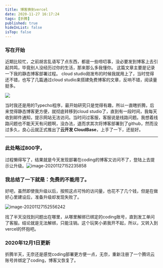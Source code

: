 ```yaml
---
title: 博客换到vercel
date: 2020-11-27 16:17:24
tags: [折腾]
published: true
hideInList: false
isTop: false
---
```


### 写在开始
近期比较忙，之前胡言乱语写了点东西，都是一些唠叨事，没必要发到博客上去引起共鸣，毕竟别人没经历过你的生活，那来那么多我懂你。
这篇文章主要是记录一下我的静态博客部署过程。
cloud studio刚发布的时候我就用上了，当时觉得还不错，也写了几篇通过cloud studio来搭建免费博客的文章，反响不错，阅读量挺多。

![](https://img.010316.xyz/usr/hugo/%E5%BE%AE%E4%BF%A1%E5%9B%BE%E7%89%87_20201127145932.png)

当时我还是用的Typecho程序，最开始研究只是觉得有趣，所以一直瞎折腾，后来觉得静态博客更方便，就彻底转移到cloud studio了，直到有一段时间，我每天收到邮件通知，提示网站无法访问。当时问过客服，客服说是线路问题。我想着线路问题也不能天天有问题啊，没办法，退而求其次将博客部署到了github，然而没过多久，良心云就正式推出了**云开发 CloudBase**，上手了一下，还挺好。

------

### 此处略过800字，
过程懒得写了，结果就是今天发现部署在coding的博客又访问不了，登陆上去提示让升级。![image-20201127152235858](https://img.010316.xyz/usr/hugo/image-20201127152235858.png)

### 我总结了一下就是：免费的不能用了。

好吧，虽然即使我升级以后，按照这点可怜的访问量，也花不了几个钱，但是在做好心里建设后，准备升级却发现失败了。

![image-20201127152556242](https://img.010316.xyz/usr/hugo/image-20201127152556242.png)

找了半天没找到问题出在哪里，从哪里解绑已绑定的coding账号，直到发工单问了客服。结论就是无法解绑，只能注销。这个玩笑小弟我开不起，所以，又转入到vercel的怀抱吧。

### 2020年12月1日更新
折腾半天，无奈还是感觉coding部署更方便一点，无奈，重新注册了一个腾讯云账号并绑定了coding，博客又恢复了。